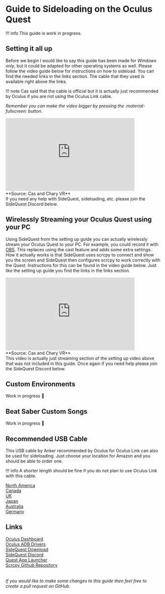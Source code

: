 # Guide to Sideloading on the Oculus Quest
!!! info
    This guide is work in progress.
## Setting it all up
Before we begin I would like to say this guide has been made for _Windows only_, but it could be adapted for other operating systems as well. Please follow the video guide below for instructions on how to sideload. You can find the needed links in the links section. The cable that they used is available right above the links.

!!! note
    Cas said that the cable is official but it is actually just recommended by Oculus if you are not using the Oculus Link cable.

_Remember you can make the video bigger by pressing the :material-fullscreen: button._<br/>
<iframe style="border:0;width:420px;height:237px;" src="https://www.youtube.com/embed/SDljN6UqO34?start=0&end=325&modestbranding=1&rel=0" allowfullscreen></iframe>
<br/>**Source: Cas and Chary VR**<br/>
If you need any help with SideQuest, sideloading, etc. please join the SideQuest Discord below.

## Wirelessly Streaming your Oculus Quest using your PC
Using SideQuest from the setting up guide you can actually wirelessly stream your Oculus Quest to your PC. For example, you could record it with [OBS](https://obsproject.com/). This replaces using the cast feature and adds some extra settings. How it actually works is that SideQuest uses scrcpy to connect and show you the screen and SideQuest then configures scrcpy to work correctly with the Quest. Instructions for this can be found in the video guide below. Just like the setting up guide you find the links in the links section.<br/>
<iframe style="border:0;width:420px;height:237px;" src="https://www.youtube.com/embed/SDljN6UqO34?start=339&end=504&modestbranding=1&rel=0" allowfullscreen></iframe>
<br/>**Source: Cas and Chary VR**<br/>
This video is actually just streaming section of the setting up video above that was not included in this guide. Once again if you need help please join the SideQuest Discord below.

## Custom Environments
Work in progress :construction:

## Beat Saber Custom Songs
Work in progress :construction:

## Recommended USB Cable
This USB cable by Anker recommended by Oculus for Oculus Link can also be used for sideloading. Just choose your location for Amazon and you should be able to order one.

!!! info
    A shorter length should be fine if you do not plan to use Oculus Link with this cable.

[North America](https://www.amazon.com/gp/product/B01MZIPYPY/)
<br/>[Canada](https://www.amazon.ca/dp/B01MZIPYPY/)
<br/>[UK](https://www.amazon.co.uk/dp/B01MZIPYPY/)
<br/>[Japan](https://www.amazon.co.jp/dp/B01MZIPYPY/)
<br/>[Australia](https://www.amazon.com.au/dp/B01MZIPYPY/)
<br/>[Germany](https://www.amazon.de/dp/B01MZIPYPY/)

## Links
[Oculus Dashboard](https://dashboard.oculus.com)
<br/>[Oculus ADB Drivers](https://developer.oculus.com/downloads/package/oculus-adb-drivers/)
<br/>[SideQuest Download](https://sidequestvr.com/#/setup-howto)
<br/>[SideQuest Discord](https://discord.me/sidequestvr)
<br/>[Quest App Launcher](https://sdq.st/a/199)
<br/>[Scrcpy Github Repository](https://github.com/Genymobile/scrcpy)
<br/><br/><br/>
_If you would like to make some changes to this guide then feel free to create a pull request on GitHub._

